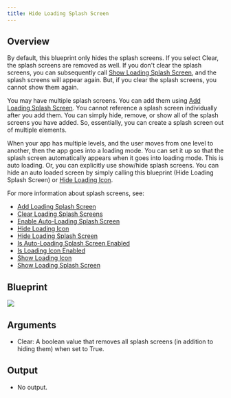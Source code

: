 ```yaml
---
title: Hide Loading Splash Screen
---
```




## Overview

By default, this blueprint only hides the splash screens. If you select Clear, the splash screens are removed as well. If you don't clear the splash screens, you can subsequently call [Show Loading Splash Screen](/documentation/unreal/latest/concepts/unreal-blueprints-show-loading-splash-screen/), and the splash screens will appear again. But, if you clear the splash screens, you cannot show them again. 

You may have multiple splash screens. You can add them using [Add Loading Splash Screen](/documentation/unreal/latest/concepts/unreal-blueprints-add-loading-splash-screen/). You cannot reference a splash screen individually after you add them. You can simply hide, remove, or show all of the splash screens you have added. So, essentially, you can create a splash screen out of multiple elements. 

When your app has multiple levels, and the user moves from one level to another, then the app goes into a loading mode. You can set it up so that the splash screen automatically appears when it goes into loading mode. This is auto loading. Or, you can explicitly use show/hide splash screens. You can hide an auto loaded screen by simply calling this blueprint (Hide Loading Splash Screen) or [Hide Loading Icon](/documentation/unreal/latest/concepts/unreal-blueprints-hide-loading-icon/). 

For more information about splash screens, see:

* [Add Loading Splash Screen](/documentation/unreal/latest/concepts/unreal-blueprints-add-loading-splash-screen/ "Adds a splash screen with parameters to the application.")
* [Clear Loading Splash Screens](/documentation/unreal/latest/concepts/unreal-blueprints-clear-loading-splash-screen/ "Removes all splash screens from the application.")
* [Enable Auto-Loading Splash Screen](/documentation/unreal/latest/concepts/unreal-blueprints-enable-auto-loading-splash-screen/ "Enables/disables the splash screen to be automatically shown when loading a new level.")
* [Hide Loading Icon](/documentation/unreal/latest/concepts/unreal-blueprints-hide-loading-icon/)
* [Hide Loading Splash Screen](/documentation/unreal/latest/concepts/unreal-blueprints-hide-loading-splash-screen/)
* [Is Auto-Loading Splash Screen Enabled](/documentation/unreal/latest/concepts/unreal-blueprints-is-auto-loading-splash-screen-enabled/ "Determines whether or not splash screens are automatically displayed when the user transitions to a new level.")
* [Is Loading Icon Enabled](/documentation/unreal/latest/concepts/unreal-blueprints-is-loading-icon-enabled/)
* [Show Loading Icon](/documentation/unreal/latest/concepts/unreal-blueprints-show-loading-icon/ "Immediately displays a specified defined texture as a splash screen.")
* [Show Loading Splash Screen](/documentation/unreal/latest/concepts/unreal-blueprints-show-loading-splash-screen/ "Immediately displays the currently defined splash screen.")


## Blueprint

![](/images/documentationunreallatestconceptsunreal-blueprints-hide-loading-splash-screen-0.png)

## Arguments

* Clear: A boolean value that removes all splash screens (in addition to hiding them) when set to True.


## Output

* No output.

